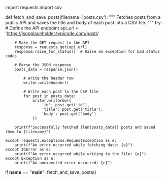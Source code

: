 import requests
import csv

def fetch_and_save_posts(filename='posts.csv'):
    """
    Fetches posts from a public API and saves the title and body
    of each post into a CSV file.
    """
    try:
        # Define the API endpoint
        api_url = 'https://jsonplaceholder.typicode.com/posts'
        
        # Make the GET request to the API
        response = requests.get(api_url)
        response.raise_for_status()  # Raise an exception for bad status codes
        
        # Parse the JSON response
        posts_data = response.json()
            
            # Write the header row
            writer.writeheader()
            
            # Write each post to the CSV file
            for post in posts_data:
                writer.writerow({
                    'id': post.get('id'),
                    'title': post.get('title'),
                    'body': post.get('body')
                })
        
        print(f"Successfully fetched {len(posts_data)} posts and saved them to {filename}")

    except requests.exceptions.RequestException as e:
        print(f"An error occurred while fetching data: {e}")
    except IOError as e:
        print(f"An error occurred while writing to the file: {e}")
    except Exception as e:
        print(f"An unexpected error occurred: {e}")

if __name__ == "__main__":
    fetch_and_save_posts()
